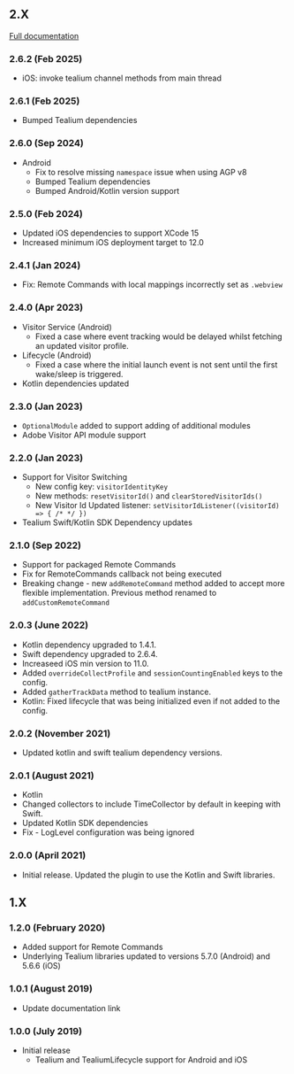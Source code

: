 ## 2.X 

[Full documentation](https://docs.tealium.com/platforms/flutter/install/)

### 2.6.2 (Feb 2025)
* iOS: invoke tealium channel methods from main thread

### 2.6.1 (Feb 2025)
* Bumped Tealium dependencies

### 2.6.0 (Sep 2024)
* Android 
    * Fix to resolve missing `namespace` issue when using AGP v8
    * Bumped Tealium dependencies
    * Bumped Android/Kotlin version support

### 2.5.0 (Feb 2024)
* Updated iOS dependencies to support XCode 15
* Increased minimum iOS deployment target to 12.0

### 2.4.1 (Jan 2024)
* Fix: Remote Commands with local mappings incorrectly set as `.webview`

### 2.4.0 (Apr 2023)
* Visitor Service (Android)
    - Fixed a case where event tracking would be delayed whilst fetching an updated visitor profile.
* Lifecycle (Android)
    - Fixed a case where the initial launch event is not sent until the first wake/sleep is triggered.
* Kotlin dependencies updated

### 2.3.0 (Jan 2023)
* `OptionalModule` added to support adding of additional modules
* Adobe Visitor API module support

### 2.2.0 (Jan 2023)
* Support for Visitor Switching
    - New config key: `visitorIdentityKey`
    - New methods: `resetVisitorId()` and `clearStoredVisitorIds()`
    - New Visitor Id Updated listener: `setVisitorIdListener((visitorId) => { /* */ })`
* Tealium Swift/Kotlin SDK Dependency updates

### 2.1.0 (Sep 2022)
* Support for packaged Remote Commands
* Fix for RemoteCommands callback not being executed
* Breaking change - new `addRemoteCommand` method added to accept more flexible implementation. Previous method renamed to `addCustomRemoteCommand`

### 2.0.3 (June 2022)
* Kotlin dependency upgraded to 1.4.1.
* Swift dependency upgraded to 2.6.4.
* Increaseed iOS min version to 11.0.
* Added `overrideCollectProfile` and `sessionCountingEnabled` keys to the config.
* Added `gatherTrackData` method to tealium instance.
* Kotlin: Fixed lifecycle that was being initialized even if not added to the config.

### 2.0.2 (November 2021)
* Updated kotlin and swift tealium dependency versions.

### 2.0.1 (August 2021)
* Kotlin 
* Changed collectors to include TimeCollector by default in keeping with Swift.
* Updated Kotlin SDK dependencies
* Fix - LogLevel configuration was being ignored

### 2.0.0 (April 2021)
* Initial release. Updated the plugin to use the Kotlin and Swift libraries.

## 1.X 

### 1.2.0 (February 2020)
* Added support for Remote Commands
* Underlying Tealium libraries updated to versions 5.7.0 (Android) and 5.6.6 (iOS) 

### 1.0.1 (August 2019)
* Update documentation link

### 1.0.0 (July 2019)
* Initial release
    - Tealium and TealiumLifecycle support for Android and iOS
